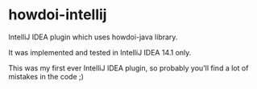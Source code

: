 # howdoi-intellij
IntelliJ IDEA plugin which uses howdoi-java library.

It was implemented and tested in IntelliJ IDEA 14.1 only.

This was my first ever IntelliJ IDEA plugin, so probably you'll find a lot of mistakes in the code ;)
